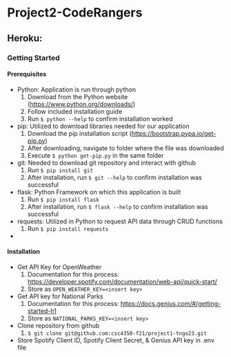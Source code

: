 # Project2-CodeRangers

## Heroku:

### Getting Started

#### Prerequisites
- Python: Application is run through python
  1. Download from the Python website (https://www.python.org/downloads/)
  2. Follow included installation guide
  3. Run `$ python --help` to confirm installation worked
- pip: Utilized to download libraries needed for our application
  1. Download the pip installation script (https://bootstrap.pypa.io/get-pip.py)
  2. After downloading, navigate to folder where the file was downloaded
  3. Execute `$ python get-pip.py` in the same folder
- git: Needed to download git repository and interact with github
  1. Run `$ pip install git`
  2. After installation, run `$ git --help` to confirm installation was successful
- flask: Python Framework on which this application is built
  1. Run `$ pip install flask`
  2. After installation, run `$ flask --help` to confirm installation was successful
- requests: Utilized in Python to request API data through CRUD functions
  1. Run `$ pip install requests`
- 

#### Installation
- Get API Key for OpenWeather
  1. Documentation for this process: https://developer.spotify.com/documentation/web-api/quick-start/
  2. Store as `OPEN_WEATHER_KEY=<insert key>`
- Get API key for National Parks 
  1. Documentation for this process: https://docs.genius.com/#/getting-started-h1
  2. Store as `NATIONAL_PARKS_KEY=<insert key>`
- Clone repository from github
  1. `$ git clone git@github.com:csc4350-f21/project1-tngo23.git`
- Store Spotify Client ID, Spotify Client Secret, & Genius API key in .env file 
